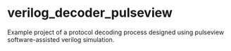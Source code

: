 # verilog_decoder_pulseview
Example project of a protocol decoding process designed using pulseview software-assisted verilog simulation.
